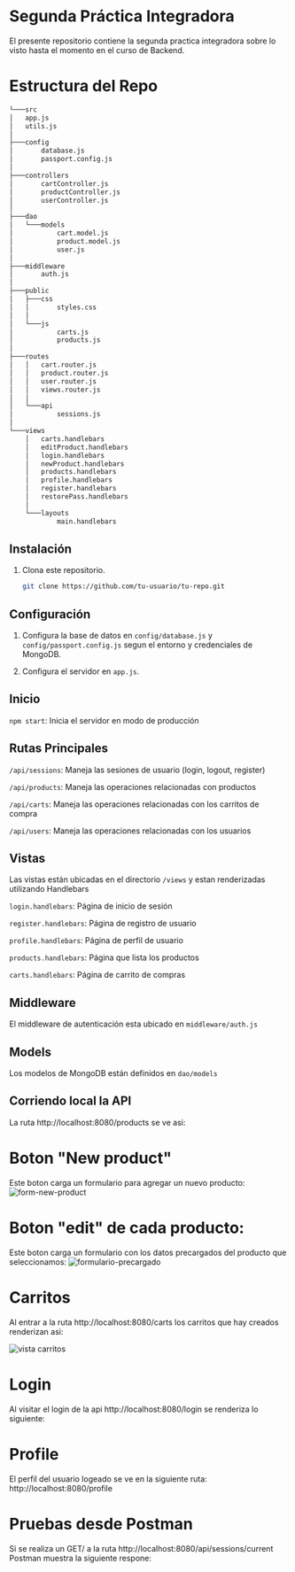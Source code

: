 # Segunda Práctica Integradora

El presente repositorio contiene la segunda practica integradora sobre lo visto hasta el momento en el curso de Backend.

# Estructura del Repo

```bash
└───src
│   app.js
│   utils.js
│
├───config
│       database.js
│       passport.config.js
│
├───controllers
│       cartController.js
│       productController.js
│       userController.js
│
├───dao
│   └───models
│           cart.model.js
│           product.model.js
│           user.js
│
├───middleware
│       auth.js
│
├───public
│   ├───css
│   │       styles.css
│   │
│   └───js
│           carts.js
│           products.js
│
├───routes
│   │   cart.router.js
│   │   product.router.js
│   │   user.router.js
│   │   views.router.js
│   │
│   └───api
│           sessions.js
│
└───views
    │   carts.handlebars
    │   editProduct.handlebars
    │   login.handlebars
    │   newProduct.handlebars
    │   products.handlebars
    │   profile.handlebars
    │   register.handlebars
    │   restorePass.handlebars
    │
    └───layouts
            main.handlebars
```

## Instalación

1. Clona este repositorio.

   ```bash
   git clone https://github.com/tu-usuario/tu-repo.git
   ```

## Configuración

1. Configura la base de datos en `config/database.js` y `config/passport.config.js` segun el entorno y credenciales de MongoDB.

2. Configura el servidor en `app.js`.

## Inicio

`npm start`: Inicia el servidor en modo de producción

## Rutas Principales

`/api/sessions`: Maneja las sesiones de usuario (login, logout, register)

`/api/products`: Maneja las operaciones relacionadas con productos

`/api/carts`: Maneja las operaciones relacionadas con los carritos de compra

`/api/users`: Maneja las operaciones relacionadas con los usuarios

## Vistas

Las vistas están ubicadas en el directorio `/views` y estan renderizadas utilizando Handlebars

`login.handlebars`: Página de inicio de sesión

`register.handlebars`: Página de registro de usuario

`profile.handlebars`: Página de perfil de usuario

`products.handlebars`: Página que lista los productos

`carts.handlebars`: Página de carrito de compras

## Middleware

El middleware de autenticación esta ubicado en `middleware/auth.js`

## Models

Los modelos de MongoDB están definidos en `dao/models`

## Corriendo local la API

La ruta http://localhost:8080/products se ve asi:

# Boton "New product"

Este boton carga un formulario para agregar un nuevo producto:
![form-new-product](https://github.com/nicob201/BACKEND-PROYECTO-FINAL/assets/88735420/0ba744b7-634d-41af-b709-efb42b27da59)

# Boton "edit" de cada producto:

Este boton carga un formulario con los datos precargados del producto que seleccionamos:
![formulario-precargado](https://github.com/nicob201/BACKEND-PROYECTO-FINAL/assets/88735420/ff83c723-b4ac-4df7-b50f-8dd40a0f4251)

# Carritos

Al entrar a la ruta http://localhost:8080/carts los carritos que hay creados renderizan asi:

![vista carritos](https://github.com/nicob201/BACKEND-PROYECTO-FINAL/assets/88735420/8f38ba44-d5b5-4f6c-aa21-caaa0d6fa2f9)

# Login

Al visitar el login de la api http://localhost:8080/login se renderiza lo siguiente:

# Profile

El perfil del usuario logeado se ve en la siguiente ruta: http://localhost:8080/profile

# Pruebas desde Postman

Si se realiza un GET/ a la ruta http://localhost:8080/api/sessions/current Postman muestra la siguiente respone:

